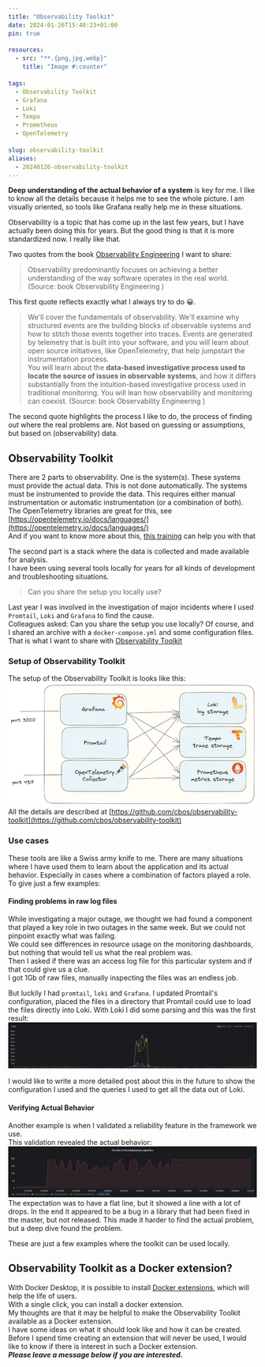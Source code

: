 ```yaml
---
title: "Observability Toolkit"
date: 2024-01-26T15:40:23+01:00
pin: true

resources:
  - src: "**.{png,jpg,webp}"
    title: "Image #:counter"

tags:
  - Observability Toolkit
  - Grafana
  - Loki
  - Tempo
  - Prometheus
  - OpenTelemetry

slug: observability-toolkit
aliases:
  - 20240126-observability-toolkit
---
```


**Deep understanding of the actual behavior of a system** is key for me. I like to know all the details because it helps me to see the whole picture.
I am visually oriented, so tools like Grafana really help me in these situations.

Observability is a topic that has come up in the last few years, but I have actually been doing this for years. But the good thing
is that it is more standardized now. I really like that.

Two quotes from the book [Observability Engineering](https://www.oreilly.com/library/view/observability-engineering/9781492076438/) I want to share:

> Observability predominantly focuses on achieving a better understanding of the way software operates in the real world. 
> (Source: book Observability Engineering )

This first quote reflects exactly what I always try to do 😀.

> We'll cover the fundamentals of observability. We'll examine why structured events are the building blocks
> of observable systems and how to stitch those events together into traces. Events are generated by telemetry
> that is built into your software, and you will learn about open source initiatives, like OpenTelemetry, that help
> jumpstart the instrumentation process.   
> You will learn about the **data-based investigative process used to locate the source of issues in observable systems**,
> and how it differs substantially from the intuition-based investigative process used in traditional 
> monitoring. You will lean how observability and monitoring can coexist.
> (Source: book Observability Engineering )

The second quote highlights the process I like to do, the process of finding out where the real problems are. Not based
on guessing or assumptions, but based on (observability) data.

## Observability Toolkit

There are 2 parts to observability. One is the system(s). These systems must provide the actual data. This is not
done automatically. The systems must be instrumented to provide the data. 
This requires either manual instrumentation or automatic instrumentation (or a combination of both). 
The OpenTelemetry libraries are great for this, see [https://opentelemetry.io/docs/languages/](https://opentelemetry.io/docs/languages/)    
And if you want to know more about this, [this training](https://openvalue.training/observability_for_developers/) can help you with that

The second part is a stack where the data is collected and made available for analysis.    
I have been using several tools locally for years for all kinds of development and troubleshooting situations.

> Can you share the setup you locally use?

Last year I was involved in the investigation of major incidents where I used `Promtail`, `Loki` and `Grafana` to find the cause.   
Colleagues asked: Can you share the setup you use locally? Of course, and I shared an archive with a `docker-compose.yml` and some configuration files.   
That is what I want to share with [Observability Toolkit](https://github.com/cbos/observability-toolkit)

### Setup of Observability Toolkit
The setup of the Observability Toolkit is looks like this:
![](setup.png)   
All the details are described at [https://github.com/cbos/observability-toolkit](https://github.com/cbos/observability-toolkit)

### Use cases
These tools are like a Swiss army knife to me. There are many situations where I have used them to learn about the application and its actual behavior.
Especially in cases where a combination of factors played a role.
To give just a few examples:

#### Finding problems in raw log files
While investigating a major outage, we thought we had found a component that played a key role in two outages in the same week. But we could not pinpoint exactly what was failing.   
We could see differences in resource usage on the monitoring dashboards, but nothing that would tell us what the real problem was.   
Then I asked if there was an access log file for this particular system and if that could give us a clue.   
I got 1Gb of raw files, manually inspecting the files was an endless job.

But luckily I had `promtail`, `loki` and `Grafana`.
I updated Promtail's configuration, placed the files in a directory that Promtail could use to load the files directly into Loki.
With Loki I did some parsing and this was the first result:
![](response_times.png)

I would like to write a more detailed post about this in the future to show the configuration I used and the queries I used to get all the data out of Loki.

#### Verifying Actual Behavior
Another example is when I validated a reliability feature in the framework we use.   
This validation revealed the actual behavior:
![](backpressure_bug_found.png)
The expectation was to have a flat line, but it showed a line with a lot of drops. In the end it appeared to be a bug in a library that had been fixed in the master, but not released.
This made it harder to find the actual problem, but a deep dive found the problem.

These are just a few examples where the toolkit can be used locally.

## Observability Toolkit as a Docker extension?

With Docker Desktop, it is possible to install [Docker extensions](https://www.docker.com/products/extensions/), which will help the life of users.   
With a single click, you can install a docker extension.    
My thoughts are that it may be helpful to make the Observability Toolkit available as a Docker extension.   
I have some ideas on what it should look like and how it can be created.   
Before I spend time creating an extension that will never be used, I would like to know if there is interest in such a Docker extension.    
**_Please leave a message below if you are interested._**
